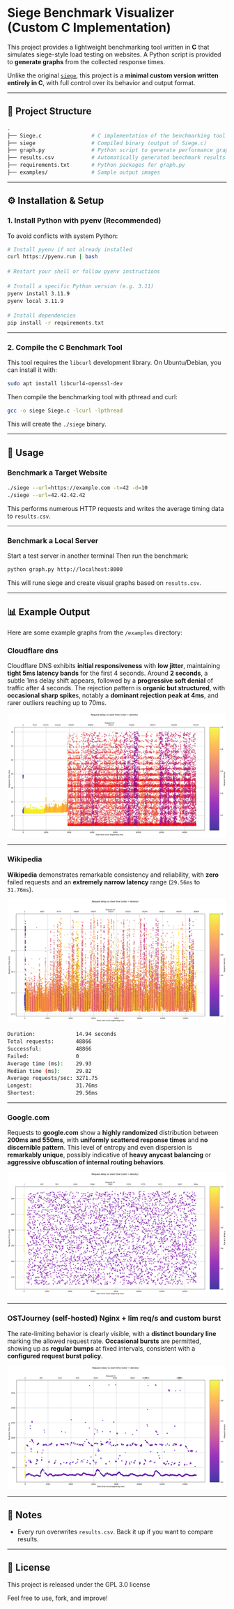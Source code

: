 # Siege Benchmark Visualizer (Custom C Implementation)

This project provides a lightweight benchmarking tool written in **C** that simulates siege-style load testing on websites. A Python script is provided to **generate graphs** from the collected response times.

Unlike the original [`siege`](https://www.joedog.org/siege-home/), this project is a **minimal custom version written entirely in C**, with full control over its behavior and output format.

---

## 📁 Project Structure

```bash
.
├── Siege.c                # C implementation of the benchmarking tool
├── siege                  # Compiled binary (output of Siege.c)
├── graph.py               # Python script to generate performance graphs
├── results.csv            # Automatically generated benchmark results
├── requirements.txt       # Python packages for graph.py
├── examples/              # Sample output images
```

---

## ⚙️ Installation & Setup

### 1. Install Python with pyenv (Recommended)

To avoid conflicts with system Python:

```bash
# Install pyenv if not already installed
curl https://pyenv.run | bash

# Restart your shell or follow pyenv instructions

# Install a specific Python version (e.g. 3.11)
pyenv install 3.11.9
pyenv local 3.11.9

# Install dependencies
pip install -r requirements.txt
```

---

### 2. Compile the C Benchmark Tool

This tool requires the `libcurl` development library. On Ubuntu/Debian, you can install it with:

```bash
sudo apt install libcurl4-openssl-dev
```

Then compile the benchmarking tool with pthread and curl:

```bash
gcc -o siege Siege.c -lcurl -lpthread
```

This will create the `./siege` binary.

---

## 🚀 Usage

### Benchmark a Target Website

```bash
./siege --url=https://example.com -t=42 -d=10
./siege --url=42.42.42.42
```

This performs numerous HTTP requests and writes the average timing data to `results.csv`.

---

### Benchmark a Local Server

Start a test server in another terminal
Then run the benchmark:

```bash
python graph.py http://localhost:8000
```

This will rune siege and create visual graphs based on `results.csv`.

---

## 📊 Example Output

Here are some example graphs from the `/examples` directory:

### Cloudflare dns

Cloudflare DNS exhibits **initial responsiveness** with **low jitter**, maintaining **tight 5ms latency bands** for the first 4 seconds. Around **2 seconds**, a subtle 1ms delay shift appears, followed by a **progressive soft denial** of traffic after 4 seconds. The rejection pattern is **organic but structured**, with **occasional sharp spike**s, notably a **dominant rejection peak at 4ms**, and rarer outliers reaching up to 70ms.

![Cloudflare 1.1.1.1](examples/Cloudflare-dns.png)

---

### Wikipedia

**Wikipedia** demonstrates remarkable consistency and reliability, with **zero** failed requests and an **extremely narrow latency** range (`29.56ms` to `31.76ms`).

![Wikipedia](examples/Wikipedia.org.png)

```bash
Duration:             14.94 seconds
Total requests:       48866
Successful:           48866
Failed:               0
Average time (ms):    29.93
Median time (ms):     29.82
Average requests/sec: 3271.75
Longest:              31.76ms
Shortest:             29.56ms
```

---

### Google.com  

Requests to **google.com** show a **highly randomized** distribution between **200ms and 550ms**, with **uniformly scattered response times** and **no discernible pattern**. This level of entropy and even dispersion is **remarkably unique**, possibly indicative of **heavy anycast balancing** or **aggressive obfuscation of internal routing behaviors**.

![google.com](examples/google.com.png)

---

### OSTJourney (self-hosted)  Nginx + lim req/s and custom burst

The rate-limiting behavior is clearly visible, with a **distinct boundary line** marking the allowed request rate. **Occasional bursts** are permitted, showing up as **regular bumps** at fixed intervals, consistent with a **configured request burst policy**.

![OSTJourney](examples/OSTJourney.png)

---

## 🧪 Notes

- Every run overwrites `results.csv`. Back it up if you want to compare results.

---

## 📜 License

This project is released under the GPL 3.0 license

Feel free to use, fork, and improve!
